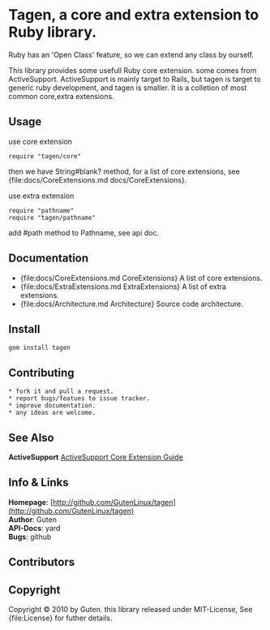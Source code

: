 Tagen, a core and extra extension to Ruby library.
==========================================
Ruby has an 'Open Class' feature, so we can extend any class by ourself. 

This library provides some usefull Ruby core extension.  some comes from ActiveSupport. ActiveSupport is mainly target to Rails, but tagen is target to generic ruby development, and tagen is smaller. It is a colletion of most common core,extra extensions.

Usage
-----
use core extension

	require "tagen/core" 

then we have String#blank? method, for a list of core extensions, see {file:docs/CoreExtensions.md docs/CoreExtensions}.

use extra extension

	require "pathname"
	require "tagen/pathname"

add #path method to Pathname, see api doc.

Documentation
-------------
* {file:docs/CoreExtensions.md CoreExtensions} A list of core extensions.
* {file:docs/ExtraExtensions.md ExtraExtensions} A list of extra extensions.
* {file:docs/Architecture.md Architecture} Source code architecture.

Install
----------
	gem install tagen

Contributing
-------------
	* fork it and pull a request.
	* report bugs/featues to issue tracker.
	* improve documentation. 
	* any ideas are welcome.

See Also
--------
**ActiveSupport** [ActiveSupport Core Extension Guide](http://edgeguides.rubyonrails.org/active_support_core_extensions.html)  


Info & Links
------------
**Homepage**: [http://github.com/GutenLinux/tagen](http://github.com/GutenLinux/tagen)  
**Author**: 	Guten  
**API-Docs**: yard  
**Bugs**: github  

Contributors
-------------

Copyright
---------
Copyright &copy; 2010 by Guten. this library released under MIT-License, See {file:License} for futher details.
